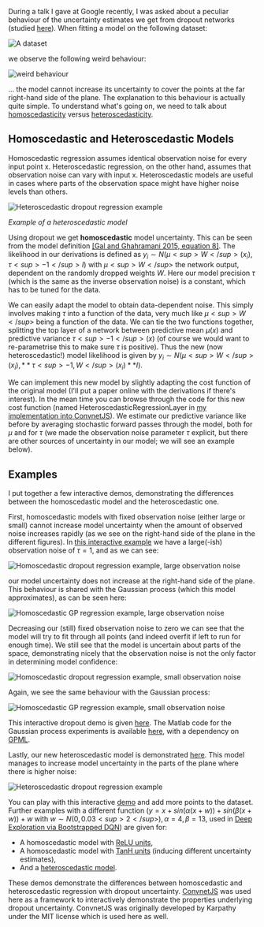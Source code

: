 During a talk I gave at Google recently, I was asked about a peculiar behaviour of the uncertainty estimates we get from dropout networks (studied [here](http://mlg.eng.cam.ac.uk/yarin/blog_3d801aa532c1ce.html)). When fitting a model on the following dataset:

![A dataset](images/data.png)

we observe the following weird behaviour:

![weird behaviour](images/homoscedastic_dropout_reg_large_observation_noise.png)

... the model cannot increase its uncertainty to cover the points at the far right-hand side of the plane. The explanation to this behaviour is actually quite simple. To understand what's going on, we need to talk about [homoscedasticity](https://en.wikipedia.org/wiki/Homoscedasticity) versus [heteroscedasticity](https://en.wikipedia.org/wiki/Heteroscedasticity).

## Homoscedastic and Heteroscedastic Models

Homoscedastic regression assumes identical observation noise for every input point x. Heteroscedastic regression, on the other hand, assumes that observation noise can vary with input x. Heteroscedastic models are useful in cases where parts of the observation space might have higher noise levels than others.

![Heteroscedastic dropout regression example](images/heteroscedastic_dropout_reg.png)

*Example of a heteroscedastic model*

Using dropout we get **homoscedastic** model uncertainty. This can be seen from the model definition [[Gal and Ghahramani 2015, equation 8]](http://arxiv.org/abs/1506.02157). The likelihood in our derivations is defined as $y_i \sim N(\mu<sup>W</sup>(x_i), \tau<sup>-1</sup> I)$ with $\mu<sup>W</sup>$ the network output, dependent on the randomly dropped weights $W$. Here our model precision $\tau$ (which is the same as the inverse observation noise) is a constant, which has to be tuned for the data.

We can easily adapt the model to obtain data-dependent noise. This simply involves making $\tau$ into a function of the data, very much like $\mu<sup>W</sup>$ being a function of the data. We can tie the two functions together, splitting the top layer of a network between predictive mean $\mu(x)$ and predictive variance $\tau<sup>-1</sup>(x)$ (of course we would want to re-parametrise this to make sure $\tau$ is positive). Thus the new (now heteroscedastic!) model likelihood is given by $y_i \sim N(\mu<sup>W</sup>(x_i), **\tau<sup>-1,W</sup>(x_i)** I)$.

We can implement this new model by slightly adapting the cost function of the original model (I'll put a paper online with the derivations if there's interest). In the mean time you can browse through the code for this new cost function (named HeteroscedasticRegressionLayer in [my implementation into ConvnetJS](convnetjs/convnet_heteroscedastic.js#L971)). We estimate our predictive variance like before by averaging stochastic forward passes through the model, both for $\mu$ and for $\tau$ (we made the observation noise parameter $\tau$ explicit, but there are other sources of uncertainty in our model; we will see an example below). 

## Examples

I put together a few interactive demos, demonstrating the differences between the homoscedastic model and the heteroscedastic one.

First, homoscedastic models with fixed observation noise (either large or small) cannot increase model uncertainty when the amount of observed noise increases rapidly (as we see on the right-hand side of the plane in the different figures). In [this interactive example](http://htmlpreview.github.io/?https://github.com/yaringal/HeteroscedasticDropoutUncertainty/blob/master/demos/homoscedastic_dropout_reg_large_observation_noise.html) we have a large(-ish) observation noise of $\tau=1$, and as we can see:

![Homoscedastic dropout regression example, large observation noise](images/homoscedastic_dropout_reg_large_observation_noise.png)

our model uncertainty does not increase at the right-hand side of the plane. This behaviour is shared with the Gaussian process (which this model approximates), as can be seen here:

![Homoscedastic GP regression example, large observation noise](images/homoscedastic_GP_reg_large_observation_noise.png)

Decreasing our (still) fixed observation noise to zero we can see that the model will try to fit through all points (and indeed overfit if left to run for enough time). We still see that the model is uncertain about parts of the space, demonstrating nicely that the observation noise is not the only factor in determining model confidence:

![Homoscedastic dropout regression example, small observation noise](images/homoscedastic_dropout_reg_small_observation_noise.png)

Again, we see the same behaviour with the Gaussian process:

![Homoscedastic GP regression example, small observation noise](images/homoscedastic_GP_reg_small_observation_noise.png)

This interactive dropout demo is given [here](http://htmlpreview.github.io/?https://github.com/yaringal/HeteroscedasticDropoutUncertainty/blob/master/demos/homoscedastic_dropout_reg_small_observation_noise.html). The Matlab code for the Gaussian process experiments is available [here](demos/homoscedastic_GP_reg.m), with a dependency on [GPML](http://www.gaussianprocess.org/gpml/code/matlab/doc/).

Lastly, our new heteroscedastic model is demonstrated [here](http://htmlpreview.github.io/?https://github.com/yaringal/HeteroscedasticDropoutUncertainty/blob/master/demos/heteroscedastic_dropout_reg.html). This model manages to increase model uncertainty in the parts of the plane where there is higher noise:

![Heteroscedastic dropout regression example](images/heteroscedastic_dropout_reg.png)

You can play with this interactive [demo](http://htmlpreview.github.io/?https://github.com/yaringal/HeteroscedasticDropoutUncertainty/blob/master/demos/heteroscedastic_dropout_reg.html) and add more points to the dataset. Further examples with a different function ($y = x + sin(\alpha(x + w)) + sin(\beta(x + w)) + w$ with $w \sim N(0, 0.03<sup>2</sup>), \alpha = 4, \beta = 13$, used in [Deep Exploration via Bootstrapped DQN](http://arxiv.org/pdf/1602.04621v1.pdf)) are given for:
* A homoscedastic model with [ReLU units](http://htmlpreview.github.io/?https://github.com/yaringal/HeteroscedasticDropoutUncertainty/blob/master/demos/homoscedastic_dropout_reg_DM_relu.html),
* A homoscedastic model with [TanH units](http://htmlpreview.github.io/?https://github.com/yaringal/HeteroscedasticDropoutUncertainty/blob/master/demos/homoscedastic_dropout_reg_DM_tanh.html) (inducing different uncertainty estimates),
* And a [heteroscedastic model](http://htmlpreview.github.io/?https://github.com/yaringal/HeteroscedasticDropoutUncertainty/blob/master/demos/heteroscedastic_dropout_reg_DM.html).

These demos demonstrate the differences between homoscedastic and heteroscedastic regression with dropout uncertainty. [ConvnetJS](http://cs.stanford.edu/people/karpathy/convnetjs/) was used here as a framework to interactively demonstrate the properties underlying dropout uncertainty. ConvnetJS was originally developed by Karpathy under the MIT license which is used here as well. 


